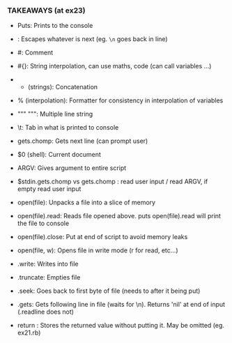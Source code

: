 ### TAKEAWAYS (at ex23)
 - Puts: Prints to the console
 - \: Escapes whatever is next (eg. `\n` goes back in line)
 - #: Comment
 - #{}: String interpolation, can use maths, code (can call variables ...) 
 - + (strings): Concatenation
 - % (interpolation): Formatter for consistency in interpolation of variables
 - """ """: Multiple line string
 - \t: Tab in what is printed to console
 - gets.chomp: Gets next line (can prompt user)
 - $0 (shell): Current document
 - ARGV: Gives argument to entire script
 - $stdin.gets.chomp vs gets.chomp : read user input / read ARGV, if empty read user input

 - open(file): Unpacks a file into a slice of memory
 - open(file).read: Reads file opened above. puts open(file).read will print the file to console
 - open(file).close: Put at end of script to avoid memory leaks
 - open(file, w): Opens file in write mode (r for read, etc...)
 - .write: Writes into file
 - .truncate: Empties file
 - .seek: Goes back to first byte of file (needs to after it being put)
 - .gets: Gets following line in file (waits for \n). Returns 'nil' at end of input (.readline does not)
 - return : Stores the returned value without putting it. May be omitted (eg. ex21.rb)
